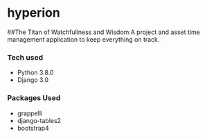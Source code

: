# hyperion
##The Titan of Watchfullness and Wisdom
A project and asset time management application to keep everything on track.

### Tech used
* Python 3.8.0
* Django 3.0

### Packages Used
* grappelli
* django-tables2
* bootstrap4